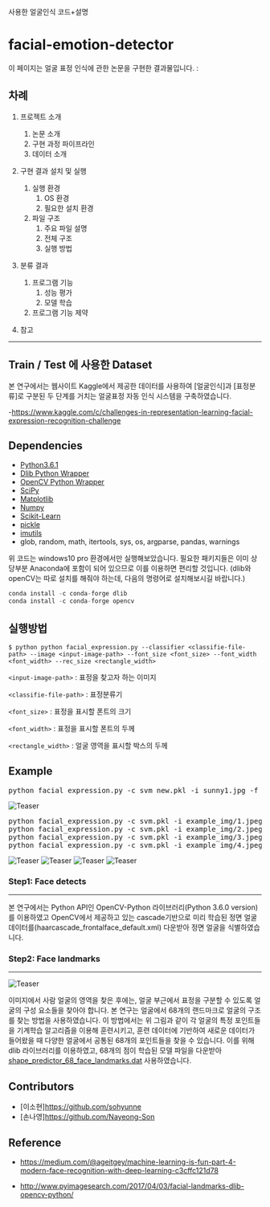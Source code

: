 
사용한 얼굴인식 코드+설명

facial-emotion-detector
===========

이 페이지는 얼굴 표정 인식에 관한 논문을 구현한 결과물입니다. :

차례
----

1. 프로젝트 소개
    1. 논문 소개
    2. 구현 과정 파이프라인
    3. 데이터 소개

2. 구현 결과 설치 및 실행
    1. 실행 환경
        1. OS 환경
        2. 필요한 설치 환경
    2. 파일 구조
        1. 주요 파일 설명
        2. 전체 구조
        3. 실행 방법
    
3. 분류 결과
    1. 프로그램 기능
        1. 성능 평가
        2. 모델 학습
    2. 프로그램 기능 제약
    
4. 참고
---

Train / Test 에 사용한 Dataset
--------
본 연구에서는 웹사이트 Kaggle에서 제공한 데이터를 사용하여 [얼굴인식]과 [표정분류]로 구분된 두 단계를 거치는 얼굴표정 자동 인식 시스템을 구축하였습니다.

-https://www.kaggle.com/c/challenges-in-representation-learning-facial-expression-recognition-challenge


Dependencies
--------
* [Python3.6.1](https://www.python.org/downloads/release/python-361/)
* [Dlib Python Wrapper](http://dlib.net/)
* [OpenCV Python Wrapper](http://opencv.org/)
* [SciPy](http://www.scipy.org/install.html)
* [Matplotlib](http://matplotlib.org/)
* [Numpy](http://www.numpy.org/)
* [Scikit-Learn](http://scikit-learn.org/)
* [pickle](https://docs.python.org/2/library/pickle.html)
* [imutils](https://pypi.python.org/pypi/imutils)
* glob, random, math, itertools, sys, os, argparse, pandas, warnings

위 코드는 windows10 pro 환경에서만 실행해보았습니다. 
필요한 패키지들은 이미 상당부분 Anaconda에 포함이 되어 있으므로 이를 이용하면 편리할 것입니다. (dlib와 openCV는 따로 설치를 해줘야 하는데, 다음의 명령어로 설치해보시길 바랍니다.)
```python
conda install -c conda-forge dlib
conda install -c conda-forge opencv
```

실행방법
--------
```
$ python python facial_expression.py --classifier <classifie-file-path> --image <input-image-path> --font_size <font_size> --font_width <font_width> --rec_size <rectangle_width>
```

`<input-image-path>` : 표정을 찾고자 하는 이미지 

`<classifie-file-path>` : 표정분류기


`<font_size>` : 표정을 표시할 폰트의 크기

`<font_width>` : 표정을 표시할 폰트의 두께

`<rectangle_width>` : 얼굴 영역을 표시할 박스의 두께


Example
---------
<pre>
python facial_expression.py -c svm_new.pkl -i sunny1.jpg -f 4 -w 4 -r 4
</pre>

![Teaser](http://cfile2.uf.tistory.com/image/9906063359BF441C22AB7C)

<pre>
python facial_expression.py -c svm.pkl -i example_img/1.jpeg -f 0.3 -w 1 -r 1
python facial_expression.py -c svm.pkl -i example_img/2.jpeg -f 0.3 -w 1 -r 1
python facial_expression.py -c svm.pkl -i example_img/3.jpeg -f 0.3 -w 1 -r 1
python facial_expression.py -c svm.pkl -i example_img/4.jpeg -f 0.3 -w 1 -r 1
</pre>

![Teaser](http://cfile26.uf.tistory.com/image/99EEA03359BF5BDC0A4F96)
![Teaser](http://cfile7.uf.tistory.com/image/9938423359BF5BDC01E8F3)
![Teaser](http://cfile9.uf.tistory.com/image/9946A73359BF5BDC31FFA1)
![Teaser](http://cfile9.uf.tistory.com/image/9927AB3359BF5BDC3731D0)

### Step1: Face detects
--------
 본 연구에서는 Python API인 OpenCV-Python 라이브러리(Python 3.6.0 version)를 이용하였고 OpenCV에서 제공하고 있는 cascade기반으로 미리 학습된 정면 얼굴 데이터를(haarcascade_frontalface_default.xml) 다운받아 정면 얼굴을 식별하였습니다. 

### Step2: Face landmarks
---------

![Teaser](http://cfile24.uf.tistory.com/image/99659A3359BFA98134A804)

이미지에서 사람 얼굴의 영역을 찾은 후에는, 얼굴 부근에서 표정을 구분할 수 있도록 얼굴의 구성 요소들을 찾아야 합니다. 본 연구는 얼굴에서 68개의 랜드마크로 얼굴의 구조를 찾는 방법을 사용하였습니다. 이 방법에서는 위 그림과 같이 각 얼굴의 특정 포인트들을 기계학습 알고리즘을 이용해 훈련시키고, 훈련 데이터에 기반하여 새로운 데이터가 들어왔을 때 다양한 얼굴에서 공통된 68개의 포인트들을 찾을 수 있습니다. 이를 위해 dlib 라이브러리를 이용하였고, 68개의 점이 학습된 모델 파일을 다운받아 [shape_predictor_68_face_landmarks.dat](https://github.com/AKSHAYUBHAT/TensorFace/blob/master/openface/models/dlib/shape_predictor_68_face_landmarks.dat) 사용하였습니다.



Contributors
--------
* [이소현]https://github.com/sohyunne
* [손나영]https://github.com/Nayeong-Son

Reference
----------
* https://medium.com/@ageitgey/machine-learning-is-fun-part-4-modern-face-recognition-with-deep-learning-c3cffc121d78

* http://www.pyimagesearch.com/2017/04/03/facial-landmarks-dlib-opencv-python/
